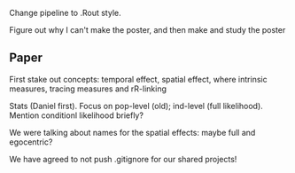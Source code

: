 
Change pipeline to .Rout style. 

Figure out why I can't make the poster, and then make and study the poster

Paper
-----

First stake out concepts: temporal effect, spatial effect, where intrinsic measures, tracing measures and rR-linking

Stats (Daniel first). Focus on pop-level (old); ind-level (full likelihood). Mention conditionl likelihood briefly?

We were talking about names for the spatial effects: maybe full and egocentric?

We have agreed to not push .gitignore for our shared projects!
